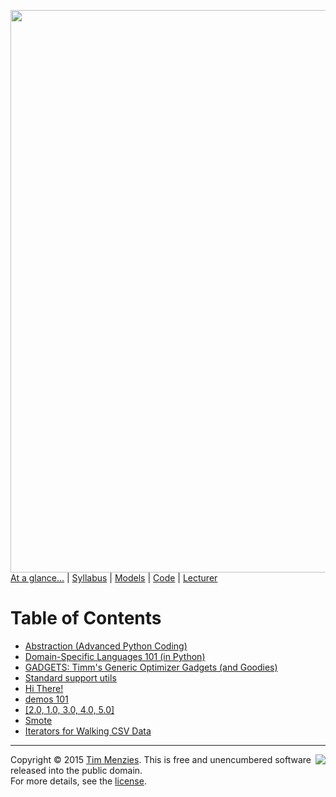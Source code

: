 [<img width=900 src="https://raw.githubusercontent.com/txt/mase/master/img/banner1.png">](https://github.com/txt/mase/blob/master/README.md)   
[At a glance...](https://github.com/txt/mase/blob/master/OVERVIEW.md) |
[Syllabus](https://github.com/txt/mase/blob/master/SYLLABUS.md) |
[Models](https://github.com/txt/mase/blob/master/MODELS.md) |
[Code](https://github.com/txt/mase/tree/master/src) |
[Lecturer](http://menzies.us) 



# Table of Contents

+ [Abstraction (Advanced Python Coding)](https://github.com/txt/mase/blob/master/doc/abstract.md)
+ [Domain-Specific Languages 101 (in Python)](https://github.com/txt/mase/blob/master/doc/dsl101.md)
+ [GADGETS: Timm's Generic Optimizer Gadgets (and Goodies)](https://github.com/txt/mase/blob/master/doc/gadgets.md)
+ [Standard support utils](https://github.com/txt/mase/blob/master/doc/gadgets0.md)
+ [Hi There!](https://github.com/txt/mase/blob/master/doc/get-pip.md)
+ [demos 101](https://github.com/txt/mase/blob/master/doc/ntiles.md)
+ [[2.0, 1.0, 3.0, 4.0, 5.0]](https://github.com/txt/mase/blob/master/doc/rank.md)
+ [Smote](https://github.com/txt/mase/blob/master/doc/smote.md)
+ [Iterators for Walking CSV Data](https://github.com/txt/mase/blob/master/doc/walkcsv.md)



_________

<img align=right src="https://raw.githubusercontent.com/txt/mase/master/img/pd-icon.png">Copyright © 2015 [Tim Menzies](http://menzies.us).
This is free and unencumbered software released into the public domain.   
For more details, see the [license](https://github.com/txt/mase/blob/master/LICENSE.md).

